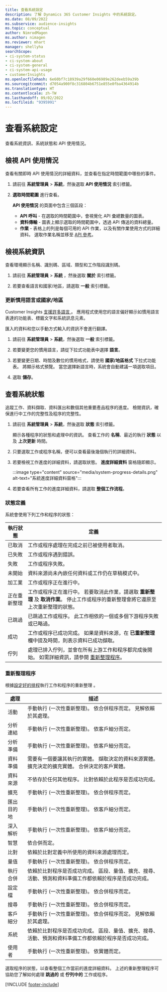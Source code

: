 ```yaml
---
title: 查看系統設定
description: 了解 Dynamics 365 Customer Insights 中的系統設定。
ms.date: 08/09/2022
ms.subservice: audience-insights
ms.topic: conceptual
author: NimrodMagen
ms.author: nimagen
ms.reviewer: mhart
manager: shellyha
searchScope:
- ci-system-status
- ci-system-about
- ci-system-general
- ci-system-api-usage
- customerInsights
ms.openlocfilehash: 6e60bf7c18939a29f660e06989e262deeb59a39b
ms.sourcegitcommit: d7054a900f8c316804b6751e855e0fba4364914b
ms.translationtype: HT
ms.contentlocale: zh-TW
ms.lasthandoff: 09/02/2022
ms.locfileid: "9395991"
---
```

# <a name="view-system-configuration"></a>查看系統設定

查看系統資訊、系統狀態和 API 使用情況。

## <a name="view-api-usage"></a>檢視 API 使用情況

查看有關即時 API 使用情況的詳細資料，並查看在指定時間範圍中哪些的事件。

1. 請前往 **系統管理員** > **系統**，然後選取 **API 使用情況** 索引標籤。

1. **選取時間範圍** 進行查看。

   **API 使用情況** 的頁面中包含三個區段：

   - **API 呼叫** - 在選取的時間範圍中，會視覺化 API 彙總數量的圖表。
   - **資料傳輸** - 圖表上顯示選取的時間範圍中，透過 API 傳送的資料總量。
   - **作業** - 表格上的列是每個可用的 API 作業，以及有關作業使用方式的詳細資料。 選取作業名稱並移至 [API 參考](https://developer.ci.ai.dynamics.com/api-details#api=CustomerInsights&operation=Get-all-instances)。

## <a name="view-system-information"></a>檢視系統資訊

查看環境顯示名稱、識別碼、區域、類型和工作階段識別碼。

1. 請前往 **系統管理員** > **系統** ，然後選取 **關於** 索引標籤。

1. 若要查看語言和國家/地區，請選取 **一般** 索引標籤。

### <a name="update-preferred-language-or-countryregion"></a>更新慣用語言或國家/地區

Customer Insights [支援許多語言 ](/dynamics365/get-started/availability)。 應用程式使用您的語言偏好顯示如慣用語言表達的功能表、標籤文字和系統訊息元素。

匯入的資料和您以手動方式輸入的資訊不會進行翻譯。

1. 請前往 **系統管理員** > **系統**，然後選取 **一般** 索引標籤。

1. 若要變更您的慣用語言，請從下拉式功能表中選擇 **語言**。

1. 若要變更日期、時間及數位的慣用格式，請使用 **國家/地區格式** 下拉式功能表。 將顯示格式預覽。 當您選擇新語言時，系統會自動建議一項選取項目。

1. 選取 **儲存**。

## <a name="view-system-status"></a>查看系統狀態

追蹤工作、資料擷取、資料匯出和數個其他重要產品程序的進度。 檢閱資訊，確保進行中工作的完整性及程序的完整性。

1. 請前往 **系統管理員** > **系統**，然後選取 **狀態** 索引標籤。

   顯示各種程序的狀態和處理中的資訊。 查看工作的 **名稱**、最近的執行 **狀態** 以及 **上次更新** 時間。

1. 只要選取工作或程序名稱，便可以查看最後幾個執行的詳細資料。

1. 若要檢視工作進度的詳細資料，請選取狀態。 **進度詳細資料** 窗格隨即顯示。

   :::image type="content" source="media/system-progress-details.png" alt-text="系統進度詳細資料窗格":::

1. 若要查看所有工作的進度詳細資料，請選取 **整個工作流程**。

### <a name="status-definitions"></a>狀態定義

系統會使用下列工作和程序的狀態：

|執行狀態  |定義  |
|---------|---------|
|已取消 |工作或程序處理在完成之前已被使用者取消。   |
|已失敗   |工作或程序遇到錯誤。         |
|失敗  |工作或程序失敗。  |
|未開始   |資料來源尚未內嵌任何資料或工作仍在草稿模式中。         |
|加工業  |工作或程序正在進行中。  |
|正在重新整理    |工作或程序正在進行中。 若要取消此作業，請選取 **重新整理** 及 **取消作業**。 停止工作或程序的重新整理會將它還原至上次重新整理的狀態。       |
|已跳過  |已跳過工作或程序。 此工作相依的一個或多個下游程序失敗或已略過。|
|成功  |工作或程序已成功完成。 如果是資料來源，在 **已重新整理** 欄中提及時間，則表示資料已成功擷取。|
|佇列 | 處理已排入佇列，並會在所有上游工作和程序都完成後開始。 如需詳細資訊，請參閱 [重新整理程序](#refresh-processes)。|

### <a name="refresh-processes"></a>重新整理程序

根據[設定好的排程](schedule-refresh.md)執行工作和程序的重新整理 。

|處理  |描述  |
|---------|---------|
|活動​​  |手動執行 (一次性重新整理)。 依合併程序而定。 見解依賴於其處理。|
|分析連結 |手動執行 (一次性重新整理)。 依客戶細分而定。  |
|分析準備 |手動執行 (一次性重新整理)。 依客戶細分而定。  |
|資料準備   |需要有一個要讓其執行的實體。 擷取決定的資料來源實體。 擴充決定的擴充實體。 合併決定的客戶實體。  |
|資料來源   |不依存於任何其他程序。 比對依賴於此程序是否成功完成。  |
|擴充   |手動執行 (一次性重新整理)。 依合併程序而定。 |
|匯出目的地 |手動執行 (一次性重新整理)。 依客戶細分而定。  |
|深入解析 |手動執行 (一次性重新整理)。 依客戶細分而定。  |
|智慧   |依合併而定。   |
|比對 |依賴於比對定義中所使用的資料來源處理而定。      |
|量值  |手動執行 (一次性重新整理)。 依合併程序而定。  |
|執行合併​​   |依賴於比對程序是否成功完成。 區段、量值、擴充、搜尋、活動、預測和資料準備工作都依賴於程序是否成功完成。   |
|設定檔   |手動執行 (一次性重新整理)。 依合併程序而定。 |
|搜尋​​   |手動執行 (一次性重新整理)。 依合併程序而定。 |
|客戶細分  |手動執行 (一次性重新整理)。 依合併程序而定。 見解依賴於其處理。|
|系統   |依賴於比對程序是否成功完成。 區段、量值、擴充、搜尋、活動、預測和資料準備工作都依賴於程序是否成功完成。   |
|使用者  |手動執行 (一次性重新整理)。 依實體而定。  |

選取程序的狀態，以查看整個工作當前的進度詳細資料。 上述的重新整理程序可協助您了解如何處理 **跳過的** 或 **佇列中的** 工作或程序。


[!INCLUDE [footer-include](includes/footer-banner.md)]
